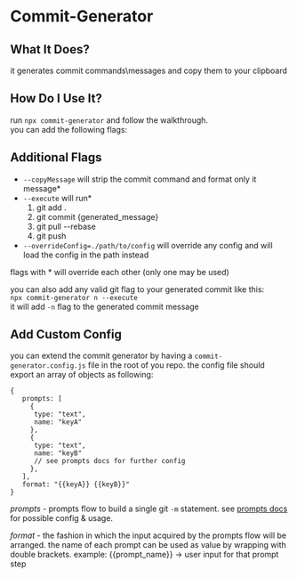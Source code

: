 # Commit-Generator

## What It Does?

it generates commit commands\messages and copy them to your clipboard

## How Do I Use It?

run `npx commit-generator` and follow the walkthrough. <br/>
you can add the following flags:

## Additional Flags

- `--copyMessage` will strip the commit command and format only it message\*
- `--execute` will run\*
  1. git add .
  2. git commit {generated_message}
  3. git pull --rebase
  4. git push
- `--overrideConfig=./path/to/config` will override any config and will load the config in the path instead

flags with \* will override each other (only one may be used)

you can also add any valid git flag to your generated commit like this: <br>
`npx commit-generator n --execute` <br>
it will add `-n` flag to the generated commit message

## Add Custom Config

you can extend the commit generator by having a `commit-generator.config.js` file in the root of you repo.
the config file should export an array of objects as following:

```
{
   prompts: [
     {
      type: "text",
      name: "keyA"
     },
     {
      type: "text",
      name: "keyB"
      // see prompts docs for further config
     },
   ],
   format: "{{keyA}} {{keyB}}"
}
```

_prompts_ - prompts flow to build a single git `-m` statement. see [prompts docs](https://github.com/terkelg/prompts#readme) for possible config & usage.

_format_ - the fashion in which the input acquired by the prompts flow will be arranged. the name of each prompt can be used as value by wrapping with double brackets. example: {{prompt_name}} -> user input for that prompt step
